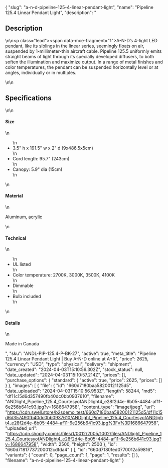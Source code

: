 {
  "slug": "a-n-d-pipeline-125-4-linear-pendant-light",
  "name": "Pipeline 125.4 Linear Pendant Light",
  "description": "<h2>Description</h2>\n<!-- split -->\n<p class=\"lead\"><span data-mce-fragment=\"1\">A-N-D’s 4-light LED pendant, like its siblings in the linear series, seemingly floats on air, suspended by 1-millimeter-thin aircraft cable. Pipeline 125.5 uniformly emits straight beams of light through its specially developed diffusers, to both soften the illumination and maximize output. In a range of metal finishes and color temperatures, the pendant can be suspended horizontally level or at angles, individually or in multiples</span>.</p>\n<!-- split -->\n<h2>Specifications</h2>\n<!-- split -->\n<h4>Size</h4>\n<ul>\n<li>3.5\" h x 191.5\" w x 2\" d (9x486.5x5cm)</li>\n<li>Cord length: 95.7\" (243cm)</li>\n<li>Canopy: 5.9\" dia (15cm)</li>\n</ul>\n<h4>Material</h4>\n<p>Aluminum, acrylic</p>\n<h4>Technical</h4>\n<ul>\n<li>UL listed</li>\n<li>Color temperature: 2700K, 3000K, 3500K, 4100K</li>\n<li>Dimmable</li>\n<li>Bulb included</li>\n</ul>\n<h4>Details</h4>\n<p>Made in Canada</p>",
  "sku": "ANDL-PIP-125.4-P-BK-27",
  "active": true,
  "meta_title": "Pipeline 125.4 Linear Pendant Light | Buy A-N-D online at A+R",
  "price": 2625,
  "currency": "USD",
  "type": "physical",
  "delivery": "shipment",
  "date_created": "2024-04-03T15:10:56.302Z",
  "stock_status": null,
  "date_updated": "2024-04-03T15:10:57.214Z",
  "prices": [],
  "purchase_options": {
    "standard": {
      "active": true,
      "price": 2625,
      "prices": []
    }
  },
  "images": [
    {
      "file": {
        "id": "660d7180baa58200121125d5",
        "date_uploaded": "2024-04-03T15:10:56.953Z",
        "length": 58244,
        "md5": "df11c15d6d357490fb40dc0bb0937610",
        "filename": "ANDlight_Pipeline_125.4_CourtesyofANDlight4_e28f2d4e-6b05-4484-af11-6e256b641c93.jpg?v=1686647958",
        "content_type": "image/jpeg",
        "url": "https://cdn.swell.store/b2sdemo_test/660d7180baa58200121125d5/df11c15d6d357490fb40dc0bb0937610/ANDlight_Pipeline_125.4_CourtesyofANDlight4_e28f2d4e-6b05-4484-af11-6e256b641c93.jpg%3Fv%3D1686647958",
        "uploaded_url": "https://cdn.shopify.com/s/files/1/0012/2005/1002/files/ANDlight_Pipeline_125.4_CourtesyofANDlight4_e28f2d4e-6b05-4484-af11-6e256b641c93.jpg?v=1686647958",
        "width": 2500,
        "height": 2500
      },
      "id": "660d71817737200012cdfda4"
    }
  ],
  "id": "660d7180fed0770012a59816",
  "variants": {
    "count": 0,
    "page_count": 1,
    "page": 1,
    "results": []
  },
  "filename": "a-n-d-pipeline-125-4-linear-pendant-light"
}